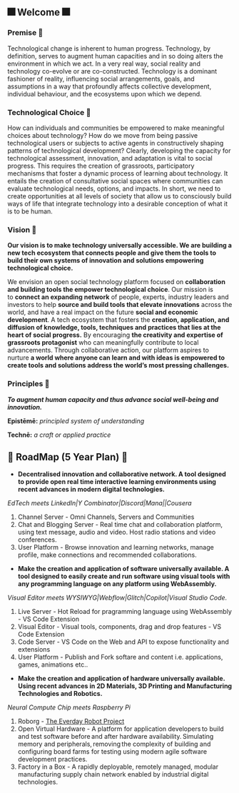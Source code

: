 ## 🎆 Welcome 🎆


### Premise 🎈

Technological change is inherent to human progress. Technology, by definition, serves to augment human capacities and in so doing alters the environment in which we act. In a very real way, social reality and technology co-evolve or are co-constructed.  Technology is a dominant fashioner of reality, influencing social arrangements, goals, and assumptions in a way that profoundly affects collective development, individual behaviour, and the ecosystems upon which we depend. 


### Technological Choice 🎈

How can individuals and communities be empowered to make meaningful choices about technology? How do we move from being passive technological users or subjects to active agents in constructively shaping patterns of technological development? Clearly, developing the capacity for technological assessment, innovation, and adaptation is vital to social progress. This requires the creation of grassroots, participatory mechanisms that foster a dynamic process of learning about technology. It entails the creation of consultative social spaces where communities can evaluate technological needs, options, and impacts. In short, we need to create opportunities at all levels of society that allow us to consciously build ways of life that integrate technology into a desirable conception of what it is to be human.


### Vision 🎈

**Our vision is to make technology universally accessible. We are building a new tech ecosystem that connects people and give them the tools to build their own systems of innovation and solutions empowering technological choice.**

We envision an open social technology platform focused on **collaboration and building tools the empower technological choice**. Our mission is to **connect an expanding network** of people, experts, industry leaders and investors to help **source and build tools that elevate innovations** across the world, and have a real impact on the future **social and economic development**. A tech ecosystem that fosters the **creation, application, and diffusion of knowledge, tools, techniques and practices that lies at the heart of social progress.** By encouraging **the creativity and expertise of grassroots protagonist** who can meaningfully contribute to local advancements. Through collaborative action, our platform aspires to nurture **a world where anyone can learn and with ideas is empowered to create tools and solutions address the world’s most pressing challenges.**


### Principles 🎈

***To augment human capacity and thus advance social well-being and innovation.***

**Epistēmē:** *principled system of understanding*

**Technē:** *a craft or applied practice*


## 🎇 RoadMap (5 Year Plan) 🎇

* **Decentralised innovation and collaborative network. A tool designed to provide open real time interactive learning environments using recent advances in modern digital technologies.** 

*EdTech meets LinkedIn|Y Combinator|Discord|Mana||Cousera* 

1. Channel Server - Omni Channels, Servers and Communities 
2. Chat and Blogging Server - Real time chat and collaboration platform, using text message, audio and video. Host radio stations and video conferences. 
3. User Platform - Browse innovation and learning networks, manage profile, make connections and recommended collaborations.

* **Make the creation and application of software universally available. A tool designed to easily create and run software using visual tools with any programming language on any platform using WebAssembly.** 

*Visual Editor meets WYSIWYG|Webflow|Glitch|Copilot|Visual Studio Code.*

1. Live Server - Hot Reload for pragramming language using WebAssembly - VS Code Extension 
2. Visual Editor - Visual tools, components, drag and drop features - VS Code Extension 
3. Code Server - VS Code on the Web and API to expose functionality and extensions  
4. User Platform - Publish and Fork softare and content i.e. applications, games, animations etc..

* **Make the creation and application of hardware universally available. Using recent advances in 2D Materials, 3D Printing and Manufacturing Technologies and Robotics.**

*Neural Compute Chip meets Raspberry Pi*

1. Roborg - [The Everday Robot Project](https://github.com/roboapps)
2. Open Virtual Hardware - A platform for application developers to build and test software before and after hardware availability. Simulating memory and peripherals, removing the complexity of building and configuring board farms for testing using modern agile software development practices.
3. Factory in a Box - A rapidly deployable, remotely managed, modular manufacturing supply chain network enabled by industrial digital technologies.

